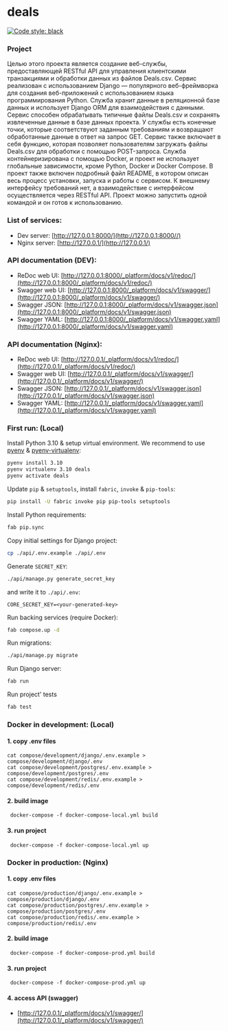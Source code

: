 # deals

[![Code style: black](https://img.shields.io/badge/code%20style-black-000000.svg)](https://github.com/psf/black)

### Project ###
Целью этого проекта является создание веб-службы, предоставляющей RESTful API для управления клиентскими транзакциями и обработки данных из файлов Deals.csv. Сервис реализован с использованием Django — популярного веб-фреймворка для создания веб-приложений с использованием языка программирования Python. Служба хранит данные в реляционной базе данных и использует Django ORM для взаимодействия с данными. Сервис способен обрабатывать типичные файлы Deals.csv и сохранять извлеченные данные в базе данных проекта. У службы есть конечные точки, которые соответствуют заданным требованиям и возвращают обработанные данные в ответ на запрос GET. Сервис также включает в себя функцию, которая позволяет пользователям загружать файлы Deals.csv для обработки с помощью POST-запроса. Служба контейнеризирована с помощью Docker, и проект не использует глобальные зависимости, кроме Python, Docker и Docker Compose. В проект также включен подробный файл README, в котором описан весь процесс установки, запуска и работы с сервисом. К внешнему интерфейсу требований нет, а взаимодействие с интерфейсом осуществляется через RESTful API. Проект можно запустить одной командой и он готов к использованию.

### List of services: ###

* Dev server: [http://127.0.0.1:8000/](http://127.0.0.1:8000//)
* Nginx server: [http://127.0.0.1/](http://127.0.0.1/)

### API documentation (DEV): ###

* ReDoc web UI: [http://127.0.0.1:8000/_platform/docs/v1/redoc/](http://127.0.0.1:8000/_platform/docs/v1/redoc/)
* Swagger web UI: [http://127.0.0.1:8000/_platform/docs/v1/swagger/](http://127.0.0.1:8000/_platform/docs/v1/swagger/)
* Swagger JSON: [http://127.0.0.1:8000/_platform/docs/v1/swagger.json](http://127.0.0.1:8000/_platform/docs/v1/swagger.json)
* Swagger YAML: [http://127.0.0.1:8000/_platform/docs/v1/swagger.yaml](http://127.0.0.1:8000/_platform/docs/v1/swagger.yaml)

### API documentation (Nginx): ###

* ReDoc web UI: [http://127.0.0.1/_platform/docs/v1/redoc/](http://127.0.0.1/_platform/docs/v1/redoc/)
* Swagger web UI: [http://127.0.0.1/_platform/docs/v1/swagger/](http://127.0.0.1/_platform/docs/v1/swagger/)
* Swagger JSON: [http://127.0.0.1/_platform/docs/v1/swagger.json](http://127.0.0.1/_platform/docs/v1/swagger.json)
* Swagger YAML: [http://127.0.0.1/_platform/docs/v1/swagger.yaml](http://127.0.0.1/_platform/docs/v1/swagger.yaml)

### First run: (Local) ###

Install Python 3.10 & setup virtual environment. We recommend to use [pyenv](https://github.com/pyenv/pyenv) & [pyenv-virtualenv](https://github.com/pyenv/pyenv-virtualenv):

```bash
pyenv install 3.10
pyenv virtualenv 3.10 deals
pyenv activate deals
```

Update `pip` & `setuptools`, install `fabric`, `invoke` & `pip-tools`:

```bash
pip install -U fabric invoke pip pip-tools setuptools
```

Install Python requirements:

```bash
fab pip.sync
```

Copy initial settings for Django project:

```bash
cp ./api/.env.example ./api/.env
```

Generate `SECRET_KEY`:

```bash
./api/manage.py generate_secret_key
```

and write it to `./api/.env`:

```
CORE_SECRET_KEY=<your-generated-key>
```

Run backing services (require Docker):

```bash
fab compose.up -d
```

Run migrations:

```bash
./api/manage.py migrate
```

Run Django server:

```bash
fab run
```

Run project' tests
```bash
fab test
```

### Docker in development: (Local) ###

#### 1. copy .env files ####
```shell
cat compose/development/django/.env.example > compose/development/django/.env
cat compose/development/postgres/.env.example > compose/development/postgres/.env
cat compose/development/redis/.env.example > compose/development/redis/.env
```

#### 2. build image ####
```shell
 docker-compose -f docker-compose-local.yml build
```

#### 3. run project ####
```shell
 docker-compose -f docker-compose-local.yml up
```


### Docker in production: (Nginx) ###

#### 1. copy .env files ####
```shell
cat compose/production/django/.env.example > compose/production/django/.env
cat compose/production/postgres/.env.example > compose/production/postgres/.env
cat compose/production/redis/.env.example > compose/production/redis/.env
```

#### 2. build image ####
```shell
 docker-compose -f docker-compose-prod.yml build
```

#### 3. run project ####
```shell
 docker-compose -f docker-compose-prod.yml up
```

#### 4. access API (swagger) ####
- [http://127.0.0.1/_platform/docs/v1/swagger/](http://127.0.0.1/_platform/docs/v1/swagger/)
